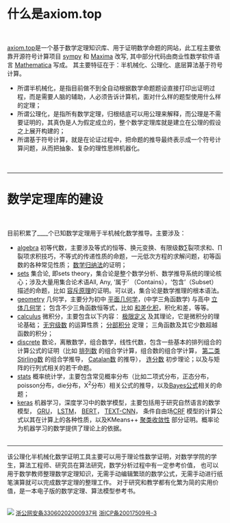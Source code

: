 # 什么是axiom.top  
  <br>

[axiom.top](../axiom.php)是一个基于数学定理知识库、用于证明数学命题的网站，此工程主要依靠开源符号计算项目 
[sympy](https://github.com/sympy/sympy) 和 
[Maxima](http://maxima.sourceforge.net) 改写, 其中部分代码由商业性数学软件语言
[Mathematica](https://reference.wolfram.com/language/index.html.en?source=footer)
写成。 其主要特征在于：半机械化、公理化、底层算法基于符号计算。
	
	
* 所谓半机械化，是指目前做不到全自动根据数学命题题设直接打印出证明过程，而是需要人脑的辅助，人必须告诉计算机，面对什么样的题型使用什么样的定理；
* 所谓公理化，是指所有数学定理，归根结底可以用公理来解释，而公理是不需要证明的，其真伪是人为假定成立的，整个数学定理库就是建立在公理的假设之上展开构建的；
* 所谓基于符号计算，就是在论证过程中，把命题的推导最终表示成一个符号计算问题，从而把抽象、复杂的理性思辨机器化。  
<br><br>
------

# 数学定理库的建设
  <br>
  
目前积累了<label id=count>____</label>个已知数学定理用于半机械化数学推导。主要涉及：	
	
* [algebra](../axiom.php?module=algebra) 初等代数，主要涉及等式的恒等、换元变换、有限级数∑裂项求和、∏裂项求积技巧，不等式的传递性质的命题，一元低次方程的求解问题，初等函数的各种常见性质；
[数学归纳法](../axiom.php?module=algebra.is_nonzero.suffice.imply.is_nonzero.induct)的证明；
* [sets](../axiom.php?module=sets) 集合论, 即sets theory，集合论是整个数学分析、数学推导系统的理论核心；涉及大量用集合论术语All, Any, ‘属于’ （Contains），‘包含’（Subset）描述的命题，比如
[容斥原理](../axiom.php?module=sets/imply/eq/principle/inclusion_exclusion/basic)的证明。可以说，集合论是数学推理的根本语法。
* [geometry](../axiom.php?module=geometry) 几何学，主要分为初中
[平面几何学](../axiom.php?module=geometry/plane)，(中学三角函数学) 与高中
[立体几何学](../axiom.php?module=geometry/solid)； 包含不少三角函数恒等式，比如
[和差化积](../axiom.php?module=geometry/plane/trigonometry/cosine/principle/add)，积化和差，等等。
* [calculus](../axiom.php?module=calculus/) 微积分，主要包含以下内容： 
[极限定义](../axiom.php?module=calculus/eq/to/any_all/limit_definition) 及其理论，它是微积分的理论基础； 
[无穷级数](../axiom.php?module=calculus/series/infinite) 的运算性质；
[分部积分](../axiom.php?module=calculus/integral/by_parts) 定理；
三角函数及其它少数超越函数的积分；
* [discrete](../axiom.php?module=discrete/) 数论，离散数学，组合数学，线性代数，包含一些基本的排列组合的计算公式的证明（比如
[排列数](../axiom.php?module=discrete.abs_cup.to.factorial) 的组合学计算，组合数的组合学计算， [第二类Stirling数](../axiom.php?module=discrete.stirling2.to.add.recurrence) 的组合学推导， 
[Catalan数](../axiom.php?module=discrete.eq.eq.imply.eq.catalan.recurrence) 的推导）， 
[连分数](../axiom.php?module=discrete.add.to.pow.HK.recurrence) 初步理论；以及与矩阵的行列式相关的若干命题。
* [stats](../axiom.php?module=stats/) 概率统计学，主要包含常见概率分布（比如二项式分布，正态分布，poisson分布，die分布，Χ<sup>2</sup>分布）相关公式的推导，以及[Bayes公式](../axiom.php?module=stats/probability/to/mul)相关的命题；
* [keras](../axiom.php?module=keras/) 机器学习，深度学习中的数学模型，主要包括用于研究自然语言的数学模型，
[GRU](https://arxiv.org/abs/1412.3555v1)，
[LSTM](https://www.mitpressjournals.org/doi/pdf/10.1162/089976600300015015)，
[BERT](https://arxiv.org/abs/1706.03762)，
[TEXT-CNN](https://arxiv.org/pdf/1408.5882.pdf)，
条件自由场[CRF](https://arxiv.org/abs/1603.01360) 模型的计算公式以其在计算上的各种性质，以及KMeans++
[聚类收敛性](../axiom.php?module=keras/cluster/KMeans/monotony) 部分证明。概率论为机器学习的数学提供了理论上的依据。
<br><br>
-------
该公理化半机械化数学证明工具主要可以用于理论性数学证明，对数学学院的学生，算法工程师、研究员在算法研究，数学分析过程中有一定参考价值，
也可以用于数学教师整理数学定理知识，无需手动编辑繁琐的数学公式，无需手动进行纸笔演算就可以完成数学定理的整理工作。
对于研究和教学都有化繁为简的实用价值，是一本电子版的数学定理、算法模型参考书。
<br><br>

![](png/national_emblem.png)
[<font size=2>浙公网安备33060202000937号</font>](http://www.beian.gov.cn/portal/registerSystemInfo?recordcode=33060202000937)
[<font size=2>浙ICP备20017509号-3</font>](https://beian.miit.gov.cn/)

<script	src="https://cdn.jsdelivr.net/npm/jquery/dist/jquery.min.js"></script>

<script>
	$('#count').load("/sympy/php/request/count.php");
</script>